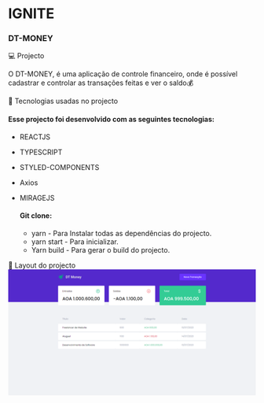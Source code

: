 # IGNITE 
 ### DT-MONEY

 💻 Projecto

O DT-MONEY, é uma aplicação de controle financeiro, onde é possível cadastrar e controlar as transações feitas e ver o saldo💰

 🚀  Tecnologias usadas no projecto
   #### Esse projecto foi desenvolvido com as seguintes tecnologias:

* REACTJS
* TYPESCRIPT 
* STYLED-COMPONENTS
* Axios
* MIRAGEJS
  
  #### Git clone:
   * yarn - Para Instalar todas as dependências do projecto.
   * yarn start - Para inicializar.
   * Yarn build - Para gerar o build do projecto.

🔖 Layout do projecto 
![Alt text](dt-money.png)
